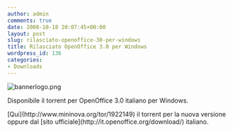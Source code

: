 ```yaml
---
author: admin
comments: true
date: 2008-10-18 20:07:45+00:00
layout: post
slug: rilasciato-openoffice-30-per-windows
title: Rilasciato OpenOffice 3.0 per Windows
wordpress_id: 136
categories:
- Downloads
---
```


![bannerlogo.png](http://www.expobrain.net/wp-content/uploads/2008/03/bannerlogo.png)

Disponibile il torrent per OpenOffice 3.0 italiano per Windows.

<!-- more -->[Qui](http://www.mininova.org/tor/1922149) il torrent per la nuova versione oppure dal [sito ufficiale](http://it.openoffice.org/download/) italiano.
